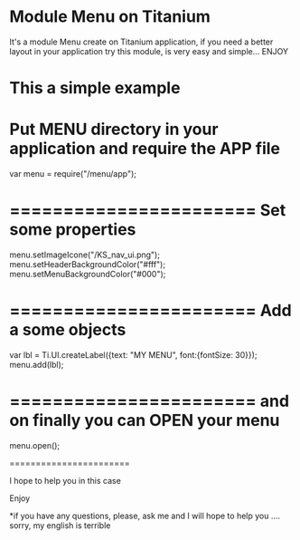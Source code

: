 Module Menu on Titanium
=======================

It's a module Menu create on Titanium application, if you need a better layout in your application try this module, is very easy and simple... ENJOY 

This a simple example
=======================

Put MENU directory in your application and require the APP file
=======================
var menu = require("/menu/app");

=======================
Set some properties
=======================
menu.setImageIcone("/KS_nav_ui.png");
menu.setHeaderBackgroundColor("#fff");
menu.setMenuBackgroundColor("#000");

=======================
Add a some objects
=======================
var lbl = Ti.UI.createLabel({text: "MY MENU", font:{fontSize: 30}});
menu.add(lbl);

=======================
and on finally you can OPEN your menu
=======================
menu.open();

=======================


I hope to help you in this case

Enjoy

*if you have any questions, please, ask me and I will hope to help you .... sorry, my english is terrible
